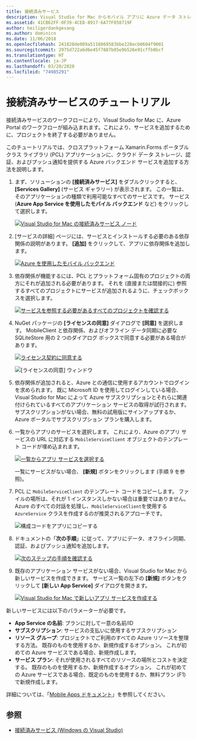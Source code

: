 ```yaml
---
title: 接続済みサービス
description: Visual Studio for Mac からモバイル アプリに Azure データ ストレージ、認証、およびプッシュ通知を追加する
ms.assetid: 41CB62FF-0F39-4CE8-8917-6A77F058719F
author: heiligerdankgesang
ms.author: dominicn
ms.date: 11/06/2018
ms.openlocfilehash: 241820de009a5118869583bbe228ecb0604f9001
ms.sourcegitcommit: 2975d722a6d6e45f7887b05e9b526e91cffb0bcf
ms.translationtype: HT
ms.contentlocale: ja-JP
ms.lasthandoff: 03/20/2020
ms.locfileid: "74985291"
---
```

# <a name="connected-services-walkthrough"></a>接続済みサービスのチュートリアル

接続済みサービスのワークフローにより、Visual Studio for Mac に、Azure Portal のワークフローが組み込まれます。これにより、サービスを追加するために、プロジェクトを終了する必要がありません。

このチュートリアルでは、クロスプラットフォーム Xamarin.Forms ポータブル クラス ライブラリ (PCL) アプリケーションに、クラウド データ ストレージ、認証、およびプッシュ通知を提供する Azure バックエンド サービスを追加する方法を説明します。

1. まず、ソリューションの **[接続済みサービス]** をダブルクリックすると、 **[Services Gallery]** \(サービス ギャラリー\) が表示されます。
  この一覧は、そのアプリケーションの種類で利用可能なすべてのサービスです。 サービス (**Azure App Service を使用したモバイル バックエンド** など) をクリックして選択します。

    [![Visual Studio for Mac の接続済みサービス ノード](media/connected-services-image001-sml.png "Visual Studio for Mac の接続済みサービス ノード")](media/connected-services-image001.png#lightbox)

2. [サービスの詳細] ページには、サービスとインストールする必要のある依存関係の説明があります。
  **[追加]** をクリックして、アプリに依存関係を追加します。

    [![Azure を使用したモバイル バックエンド](media/connected-services-image002-sml.png "Azure を使用したモバイル バックエンド")](media/connected-services-image002.png#lightbox)

3. 依存関係が機能するには、PCL とプラットフォーム固有のプロジェクトの両方にそれが追加される必要があります。
  それを (直接または間接的に) 参照するすべてのプロジェクトにサービスが追加されるように、チェックボックスを選択します。

    [![サービスを参照する必要があるすべてのプロジェクトを確認する](media/connected-services-image003-sml.png "サービスを参照する必要があるすべてのプロジェクトを確認する")](media/connected-services-image003.png#lightbox)

4. NuGet パッケージの **[ライセンスの同意]** ダイアログで **[同意]** を選択します。
  MobileClient と依存関係、およびオフライン データ同期に必要な SQLiteStore 用の 2 つのダイアログ ボックスで同意する必要がある場合があります。

    [![ライセンス契約に同意する](media/connected-services-image004-sml.png "ライセンス契約に同意する")](media/connected-services-image004.png#lightbox)

    ![[ライセンスの同意] ウィンドウ](media/connected-services-image005.png "[ライセンスの同意] ウィンドウ")

5. 依存関係が追加されると、Azure との通信に使用するアカウントでログインを求められます。
  既に Microsoft ID を使用してログインしている場合、Visual Studio for Mac によって Azure サブスクリプションとそれらに関連付けられているすべてのアプリケーション サービスの取得が試行されます。 サブスクリプションがない場合、無料の試用版にサインアップするか、Azure ポータルでサブスクリプション プランを購入します。

6. 一覧からアプリのサービスを選択します。 これにより、Azure のアプリ サービスの URL に対応する `MobileServiceClient` オブジェクトのテンプレート コードが埋め込まれます。

    [![一覧からアプリ サービスを選択する](media/connected-services-image006-sml.png "一覧からアプリ サービスを選択する")](media/connected-services-image006.png#lightbox)

    一覧にサービスがない場合、 **[新規]** ボタンをクリックします (手順 9 を参照)。

7. PCL に `MobileServiceClient` のテンプレート コードをコピーします。 ファイルの場所は、それが 1 インスタンスしかない場合は重要ではありません。
  Azure のすべての対話を処理し、`MobileServiceClient`を使用する `AzureService` クラスを作成するのが推奨されるアプローチです。

    ![構成コードをアプリにコピーする](media/connected-services-image007.png "構成コードをアプリにコピーする")

8. ドキュメントの「**次の手順**」に従って、アプリにデータ、オフライン同期、認証、およびプッシュ通知を追加します。

    [![次のステップの手順を確認する](media/connected-services-image008-sml.png "次のステップの手順を確認する")](media/connected-services-image008.png#lightbox)

9. 既存のアプリケーション サービスがない場合、Visual Studio for Mac から新しいサービスを作成できます。
  サービス一覧の左下の **[新規]** ボタンをクリックして **[新しい App Service]** ダイアログを開きます。

    [![Visual Studio for Mac で新しいアプリ サービスを作成する](media/connected-services-image009-sml.png "Visual Studio for Mac で新しいアプリ サービスを作成する")](media/connected-services-image009.png#lightbox)

新しいサービスには以下のパラメーターが必要です。

- **App Service の名前**: プランに対して一意の名前/ID
- **サブスクリプション**: サービスの支払いに使用するサブスクリプション
- **リソース グループ**: プロジェクトでご利用のすべての Azure リソースを整理する方法。 既存のものを使用するか、新規作成するオプション。 これが初めての Azure サービスである場合、新規作成します。
- **サービス プラン**: それが使用されるすべてのリソースの場所とコストを決定する。 既存のものを使用するか、新規作成するオプション。 これが初めての Azure サービスである場合、既定のものを使用するか、無料プラン (F1) で新規作成します。

詳細については、「[Mobile Apps ドキュメント](/azure/app-service-mobile/)」を参照してください。

## <a name="see-also"></a>参照

- [接続済みサービス (Windows の Visual Studio)](/visualstudio/azure/vs-azure-tools-connected-services-storage)